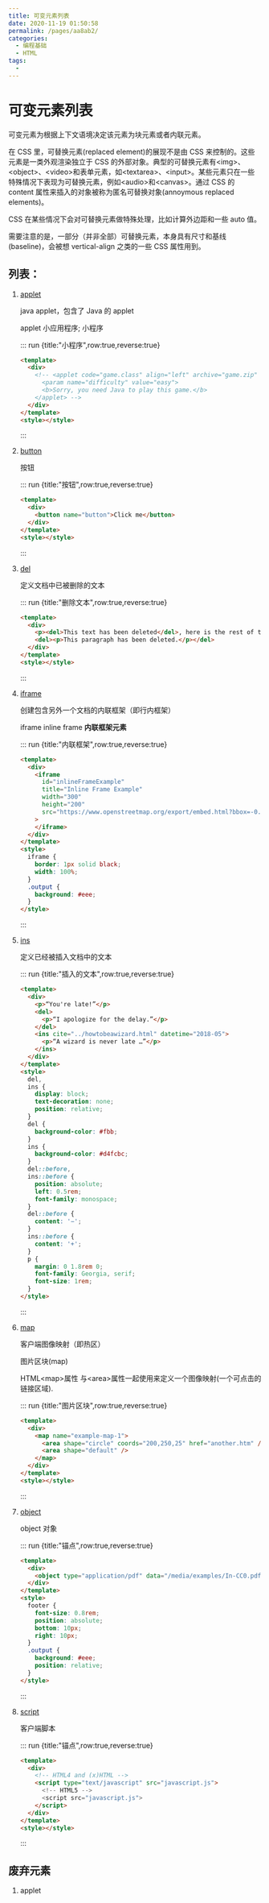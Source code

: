 ```yaml
---
title: 可变元素列表
date: 2020-11-19 01:50:58
permalink: /pages/aa8ab2/
categories:
  - 编程基础
  - HTML
tags:
  - 
---
```

# 可变元素列表

可变元素为根据上下文语境决定该元素为块元素或者内联元素。

在 CSS 里，可替换元素(replaced element)的展现不是由 CSS 来控制的。这些元素是一类外观渲染独立于 CSS 的外部对象。典型的可替换元素有\<img>、\<object>、\<video>和表单元素，如\<textarea>、\<input>。某些元素只在一些特殊情况下表现为可替换元素，例如\<audio>和\<canvas>。通过 CSS 的 content 属性来插入的对象被称为匿名可替换对象(annoymous replaced elements)。

CSS 在某些情况下会对可替换元素做特殊处理，比如计算外边距和一些 auto 值。

需要注意的是，一部分（并非全部）可替换元素，本身具有尺寸和基线(baseline)，会被想 vertical-align 之类的一些 CSS 属性用到。

## 列表：

1. [applet](https://developer.mozilla.org/zh-CN/docs/Web/HTML/Element/applet)

   java applet，包含了 Java 的 applet

   applet 小应用程序; 小程序

   ::: run {title:"小程序",row:true,reverse:true}

   ```html
   <template>
     <div>
       <!-- <applet code="game.class" align="left" archive="game.zip" height="250" width="350">
         <param name="difficulty" value="easy">
         <b>Sorry, you need Java to play this game.</b>
       </applet> -->
     </div>
   </template>
   <style></style>
   ```

   :::

2. [button](https://developer.mozilla.org/zh-CN/docs/Web/HTML/Element/button)

   按钮

   ::: run {title:"按钮",row:true,reverse:true}

   ```html
   <template>
     <div>
       <button name="button">Click me</button>
     </div>
   </template>
   <style></style>
   ```

   :::

3. [del](https://developer.mozilla.org/zh-CN/docs/Web/HTML/Element/del)

    定义文档中已被删除的文本

   ::: run {title:"删除文本",row:true,reverse:true}

   ```html
   <template>
     <div>
       <p><del>This text has been deleted</del>, here is the rest of the paragraph.</p>
       <del><p>This paragraph has been deleted.</p></del>
     </div>
   </template>
   <style></style>
   ```

   :::

4. [iframe](https://developer.mozilla.org/zh-CN/docs/Web/HTML/Element/iframe)

   创建包含另外一个文档的内联框架（即行内框架）

   iframe inline frame **内联框架元素**

   ::: run {title:"内联框架",row:true,reverse:true}

   ```html
   <template>
     <div>
       <iframe
         id="inlineFrameExample"
         title="Inline Frame Example"
         width="300"
         height="200"
         src="https://www.openstreetmap.org/export/embed.html?bbox=-0.004017949104309083%2C51.47612752641776%2C0.00030577182769775396%2C51.478569861898606&layer=mapnik"
       >
       </iframe>
     </div>
   </template>
   <style>
     iframe {
       border: 1px solid black;
       width: 100%;
     }
     .output {
       background: #eee;
     }
   </style>
   ```

   :::

5. [ins](https://developer.mozilla.org/zh-CN/docs/Web/HTML/Element/ins)

   定义已经被插入文档中的文本

   ::: run {title:"插入的文本",row:true,reverse:true}

   ```html
   <template>
     <div>
       <p>“You're late!”</p>
       <del>
         <p>“I apologize for the delay.”</p>
       </del>
       <ins cite="../howtobeawizard.html" datetime="2018-05">
         <p>“A wizard is never late …”</p>
       </ins>
     </div>
   </template>
   <style>
     del,
     ins {
       display: block;
       text-decoration: none;
       position: relative;
     }
     del {
       background-color: #fbb;
     }
     ins {
       background-color: #d4fcbc;
     }
     del::before,
     ins::before {
       position: absolute;
       left: 0.5rem;
       font-family: monospace;
     }
     del::before {
       content: '−';
     }
     ins::before {
       content: '+';
     }
     p {
       margin: 0 1.8rem 0;
       font-family: Georgia, serif;
       font-size: 1rem;
     }
   </style>
   ```

   :::

6. [map](https://developer.mozilla.org/zh-CN/docs/Web/HTML/Element/map)

    客户端图像映射（即热区）

   图片区块(map)

   HTML\<map>属性 与\<area>属性一起使用来定义一个图像映射(一个可点击的链接区域).

   ::: run {title:"图片区块",row:true,reverse:true}

   ```html
   <template>
     <div>
       <map name="example-map-1">
         <area shape="circle" coords="200,250,25" href="another.htm" />
         <area shape="default" />
       </map>
     </div>
   </template>
   <style></style>
   ```

   :::

7. [object](https://developer.mozilla.org/zh-CN/docs/Web/HTML/Element/object)

   object 对象

   ::: run {title:"锚点",row:true,reverse:true}

   ```html
   <template>
     <div>
       <object type="application/pdf" data="/media/examples/In-CC0.pdf" width="250" height="200"> </object>
     </div>
   </template>
   <style>
     footer {
       font-size: 0.8rem;
       position: absolute;
       bottom: 10px;
       right: 10px;
     }
     .output {
       background: #eee;
       position: relative;
     }
   </style>
   ```

   :::

8. [script](https://developer.mozilla.org/zh-CN/docs/Web/HTML/Element/script)

   客户端脚本

   ::: run {title:"锚点",row:true,reverse:true}

   ```html
   <template>
     <div>
       <!-- HTML4 and (x)HTML -->
       <script type="text/javascript" src="javascript.js">
         <!-- HTML5 -->
         <script src="javascript.js">
       </script>
     </div>
   </template>
   <style></style>
   ```

   :::

## 废弃元素

1. applet
